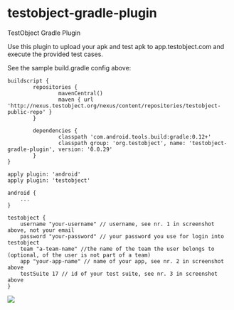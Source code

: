testobject-gradle-plugin
===================

TestObject Gradle Plugin

Use this plugin to upload your apk and test apk to app.testobject.com and execute the provided test cases.

See the sample build.gradle config above:

```
buildscript {
        repositories {
                mavenCentral()
                maven { url 'http://nexus.testobject.org/nexus/content/repositories/testobject-public-repo' }
        }
 
        dependencies {
                classpath 'com.android.tools.build:gradle:0.12+'
                classpath group: 'org.testobject', name: 'testobject-gradle-plugin', version: '0.0.29'
        }
}

apply plugin: 'android'
apply plugin: 'testobject'

android {
	...
}

testobject {
	username "your-username" // username, see nr. 1 in screenshot above, not your email
	password "your-password" // your password you use for login into testobject
	team "a-team-name" //the name of the team the user belongs to (optional, of the user is not part of a team)
	app "your-app-name" // name of your app, see nr. 2 in screenshot above
	testSuite 17 // id of your test suite, see nr. 3 in screenshot above
}
```

![](https://github.com/testobject/testobject-gradle-plugin/blob/gh-pages/images/ScreenGradlePlugin.png)
